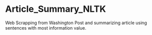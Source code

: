 # Article_Summary_NLTK
Web Scrapping from Washington Post and summarizing article using sentences with most information value.
